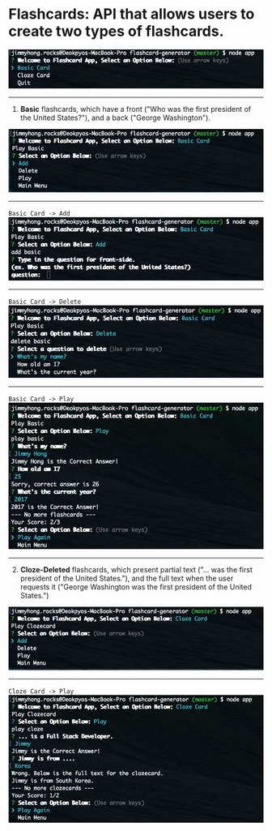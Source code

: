 # Flashcards: API that allows users to create two types of flashcards.

![picture alt](./preview1.png?raw=true "Preview 1")
- - - -

1. **Basic** flashcards, which have a front ("Who was the first president of the United States?"), and a back ("George Washington").

![picture alt](./preview2.png?raw=true "Preview 2")
- - - -
`Basic Card -> Add`
![picture alt](./preview4.png?raw=true "Preview 2")
- - - -
`Basic Card -> Delete`
![picture alt](./preview5.png?raw=true "Preview 2")
- - - -
`Basic Card -> Play`
![picture alt](./preview6.png?raw=true "Preview 2")
- - - -

2. **Cloze-Deleted** flashcards, which present partial text ("... was the first president of the United States."), and the full text when the user requests it ("George Washington was the first president of the United States.")

![picture alt](./preview3.png?raw=true "Preview 3")
- - - -
`Cloze Card -> Play`
![picture alt](./preview7.png?raw=true "Preview 2")

